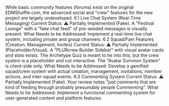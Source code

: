 <!-- LLM/Claude Context: Section = PHASE 6: Community & Crews -->

While basic community features (forums) exist on the original EDMShuffle.com, the advanced social and "crew" features for the new project are largely undeveloped.
6.1 Live Chat System (Real-Time Messaging)
Current Status: ⚠️ Partially Implemented (Fake). A "Festival Lounge" with a "fake chat feed" of pre-seeded messages is visually present.
What Needs to be Addressed: Implement a real-time live chat system, including private and group channels.
6.2 Squad/Fam Features (Creation, Management, Invites)
Current Status: ⚠️ Partially Implemented (Placeholder/Visual). A "PLURcrew Builder Sidebar" with visual avatar cards and slots exists. The Archetype Quiz is meant to tie into this, but the crew system is a placeholder and not interactive. The "Avatar Summon System" is client-side only.
What Needs to be Addressed: Develop a gamified squad/crew system with actual creation, management, invitations, member actions, and inter-squad events.
6.3 Commenting System
Current Status: ⚠️ Partially Implemented (Fake). Your review notes "just comments that are kind of feeding through probably presumably people Commenting".
What Needs to be Addressed: Implement a functional commenting system for user-generated content and platform features.
